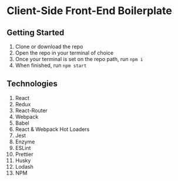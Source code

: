 # Client-Side Front-End Boilerplate

## Getting Started

1. Clone or download the repo
1. Open the repo in your terminal of choice
1. Once your terminal is set on the repo path, run `npm i`
1. When finished, run `npm start`

## Technologies

1. React
1. Redux
1. React-Router
1. Webpack
1. Babel
1. React & Webpack Hot Loaders
1. Jest
1. Enzyme
1. ESLint
1. Prettier
1. Husky
1. Lodash
1. NPM
